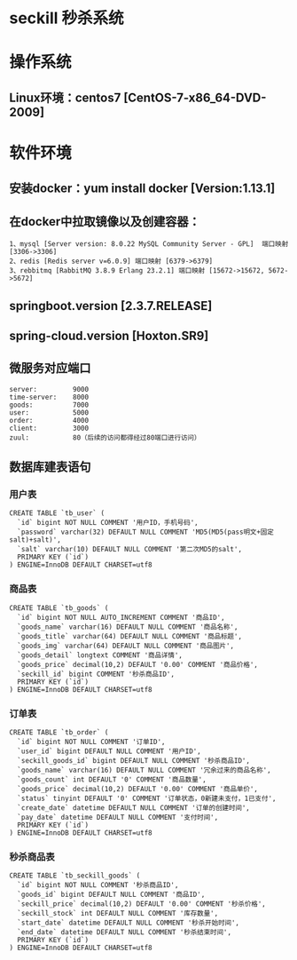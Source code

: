 # seckill 秒杀系统
    

# 操作系统
## Linux环境：centos7 [CentOS-7-x86_64-DVD-2009]
# 软件环境
## 安装docker：yum install docker [Version:1.13.1]
## 在docker中拉取镜像以及创建容器：
    1、mysql [Server version: 8.0.22 MySQL Community Server - GPL]  端口映射 [3306->3306]
    2、redis [Redis server v=6.0.9] 端口映射 [6379->6379]
    3、rebbitmq [RabbitMQ 3.8.9 Erlang 23.2.1] 端口映射 [15672->15672, 5672->5672]
## springboot.version [2.3.7.RELEASE]
## spring-cloud.version [Hoxton.SR9]

## 微服务对应端口
    server:         9000
    time-server:    8000
    goods:          7000
    user:           5000
    order:          4000
    client:         3000
    zuul:           80（后续的访问都得经过80端口进行访问）

## 数据库建表语句
### 用户表
    CREATE TABLE `tb_user` (
      `id` bigint NOT NULL COMMENT '用户ID，手机号码',
      `password` varchar(32) DEFAULT NULL COMMENT 'MD5(MD5(pass明文+固定salt)+salt)',
      `salt` varchar(10) DEFAULT NULL COMMENT '第二次MD5的salt',
      PRIMARY KEY (`id`)
    ) ENGINE=InnoDB DEFAULT CHARSET=utf8

### 商品表
    CREATE TABLE `tb_goods` (
      `id` bigint NOT NULL AUTO_INCREMENT COMMENT '商品ID',
      `goods_name` varchar(16) DEFAULT NULL COMMENT '商品名称',
      `goods_title` varchar(64) DEFAULT NULL COMMENT '商品标题',
      `goods_img` varchar(64) DEFAULT NULL COMMENT '商品图片',
      `goods_detail` longtext COMMENT '商品详情',
      `goods_price` decimal(10,2) DEFAULT '0.00' COMMENT '商品价格',
      `seckill_id` bigint COMMENT '秒杀商品ID',
      PRIMARY KEY (`id`)
    ) ENGINE=InnoDB DEFAULT CHARSET=utf8

### 订单表
    CREATE TABLE `tb_order` (
      `id` bigint NOT NULL COMMENT '订单ID',
      `user_id` bigint DEFAULT NULL COMMENT '用户ID',
      `seckill_goods_id` bigint DEFAULT NULL COMMENT '秒杀商品ID',
      `goods_name` varchar(16) DEFAULT NULL COMMENT '冗余过来的商品名称',
      `goods_count` int DEFAULT '0' COMMENT '商品数量',
      `goods_price` decimal(10,2) DEFAULT '0.00' COMMENT '商品单价',
      `status` tinyint DEFAULT '0' COMMENT '订单状态，0新建未支付，1已支付',
      `create_date` datetime DEFAULT NULL COMMENT '订单的创建时间',
      `pay_date` datetime DEFAULT NULL COMMENT '支付时间',
      PRIMARY KEY (`id`)
    ) ENGINE=InnoDB DEFAULT CHARSET=utf8

### 秒杀商品表
    CREATE TABLE `tb_seckill_goods` (
      `id` bigint NOT NULL COMMENT '秒杀商品ID',
      `goods_id` bigint DEFAULT NULL COMMENT '商品ID',
      `seckill_price` decimal(10,2) DEFAULT '0.00' COMMENT '秒杀价格',
      `seckill_stock` int DEFAULT NULL COMMENT '库存数量',
      `start_date` datetime DEFAULT NULL COMMENT '秒杀开始时间',
      `end_date` datetime DEFAULT NULL COMMENT '秒杀结束时间',
      PRIMARY KEY (`id`)
    ) ENGINE=InnoDB DEFAULT CHARSET=utf8